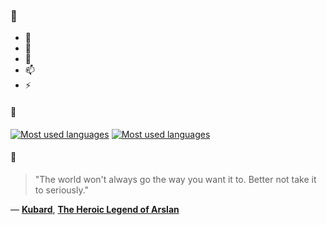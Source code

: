 ### 👋

- 🔭
- 🌱
- 💬
- 📫
- ⚡

#### 🧏

[![Most used languages](https://github-readme-stats-aynah.vercel.app/api/top-langs/?username=aynh&theme=solarized-dark&langs_count=6&layout=compact&hide_title=true)](https://github.com/anuraghazra/github-readme-stats#gh-dark-mode-only)
[![Most used languages](https://github-readme-stats-aynah.vercel.app/api/top-langs/?username=aynh&theme=solarized-light&langs_count=6&layout=compact&hide_title=true)](https://github.com/anuraghazra/github-readme-stats#gh-light-mode-only)

#### 💬

> "The world won't always go the way you want it to. Better not take it to seriously."

&mdash; [**Kubard**](https://myanimelist.net/character.php?q=Kubard&cat=character), [**The Heroic Legend of Arslan**](https://myanimelist.net/search/all?q=The%20Heroic%20Legend%20of%20Arslan&cat=all)
